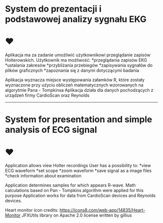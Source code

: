 # System do prezentacji i podstawowej analizy sygnału EKG

# :heart: 

Aplikacja ma za zadanie umożliwić użytkownikowi przeglądanie zapisów Holterowskich.
Użytkownik ma możliwość:
    *przeglądania zapisów EKG
    *ustalania zakresów
    *przybliżania przebiegów
    *zapisywania sygnałów do plików graficznych
    *zapoznania się z danymi dotyczącymi badania

Aplikacja wyznacza miejsce występowania załamków R, które zostały wyznaczone przy użyciu obliczeń matematycznych
wzorowanych na algorytmie Pana - Tompkinsa
Aplikacja działa dla danych pochodzących z urządzeń firmy CardioScan oraz Reynolds

---


# System for presentation and simple analysis of ECG signal

# :heart:

Application allows view Holter recordings
User has a possibility to:
    *view ECG waveform
    *set scope
    *zoom waveform
    *save signal as a image files
    *check information about examination

Application determines samples for which appears R-wave. Math calculations based on Pan - Tompkins algorithm were
applied for this purpose
Application works for data from CardioScan devices and Reynolds devices.


Heart monitor icon credits: https://icons8.com/web-app/14835/Heart-Monitor
JFXUtils library on Apache 2.0 license written by gillius